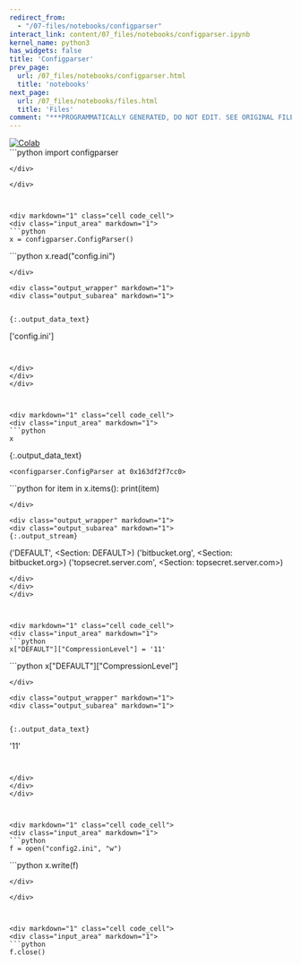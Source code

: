 ```yaml
---
redirect_from:
  - "/07-files/notebooks/configparser"
interact_link: content/07_files/notebooks/configparser.ipynb
kernel_name: python3
has_widgets: false
title: 'Configparser'
prev_page:
  url: /07_files/notebooks/configparser.html
  title: 'notebooks'
next_page:
  url: /07_files/notebooks/files.html
  title: 'Files'
comment: "***PROGRAMMATICALLY GENERATED, DO NOT EDIT. SEE ORIGINAL FILES IN /content***"
---
```

<a href="https://colab.research.google.com/github/aviadr1/learn-python/blob/master/content/07_files/notebooks/configparser.ipynb" target="_blank">
<img src="https://colab.research.google.com/assets/colab-badge.svg" 
     title="Open this file in Google Colab" alt="Colab"/>
</a>




<div markdown="1" class="cell code_cell">
<div class="input_area" markdown="1">
```python
import configparser


```
</div>

</div>



<div markdown="1" class="cell code_cell">
<div class="input_area" markdown="1">
```python
x = configparser.ConfigParser()

```
</div>

</div>



<div markdown="1" class="cell code_cell">
<div class="input_area" markdown="1">
```python
x.read("config.ini")

```
</div>

<div class="output_wrapper" markdown="1">
<div class="output_subarea" markdown="1">


{:.output_data_text}
```
['config.ini']
```


</div>
</div>
</div>



<div markdown="1" class="cell code_cell">
<div class="input_area" markdown="1">
```python
x

```
</div>

<div class="output_wrapper" markdown="1">
<div class="output_subarea" markdown="1">


{:.output_data_text}
```
<configparser.ConfigParser at 0x163df2f7cc0>
```


</div>
</div>
</div>



<div markdown="1" class="cell code_cell">
<div class="input_area" markdown="1">
```python
for item in x.items():
    print(item)

```
</div>

<div class="output_wrapper" markdown="1">
<div class="output_subarea" markdown="1">
{:.output_stream}
```
('DEFAULT', <Section: DEFAULT>)
('bitbucket.org', <Section: bitbucket.org>)
('topsecret.server.com', <Section: topsecret.server.com>)
```
</div>
</div>
</div>



<div markdown="1" class="cell code_cell">
<div class="input_area" markdown="1">
```python
x["DEFAULT"]["CompressionLevel"] = '11'

```
</div>

</div>



<div markdown="1" class="cell code_cell">
<div class="input_area" markdown="1">
```python
x["DEFAULT"]["CompressionLevel"]

```
</div>

<div class="output_wrapper" markdown="1">
<div class="output_subarea" markdown="1">


{:.output_data_text}
```
'11'
```


</div>
</div>
</div>



<div markdown="1" class="cell code_cell">
<div class="input_area" markdown="1">
```python
f = open("config2.ini", "w")

```
</div>

</div>



<div markdown="1" class="cell code_cell">
<div class="input_area" markdown="1">
```python
x.write(f)

```
</div>

</div>



<div markdown="1" class="cell code_cell">
<div class="input_area" markdown="1">
```python
f.close()

```
</div>

</div>


